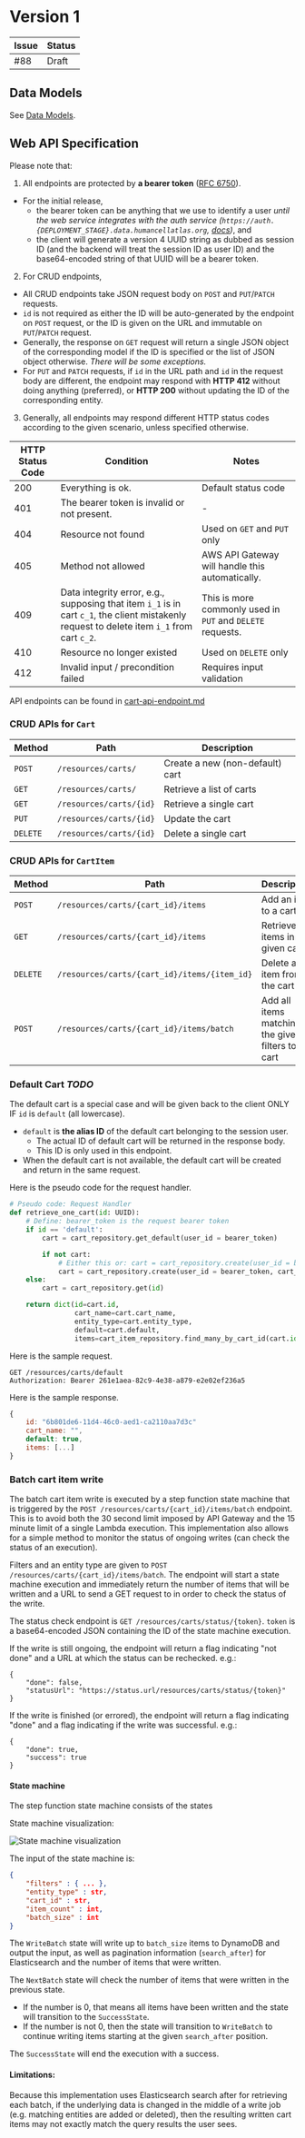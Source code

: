 # Version 1

| Issue | Status |
| ----- | ------ |
| #88   | Draft  |

## Data Models

See [Data Models](cart-api-models.md).

## Web API Specification

Please note that:
1. All endpoints are protected by **a bearer token** ([RFC 6750](https://tools.ietf.org/html/rfc6750)).
  * For the initial release,
    * the bearer token can be anything that we use to identify a user *until the web service integrates with the auth service (`https://auth.{DEPLOYMENT_STAGE}.data.humancellatlas.org`, [docs](https://allspark.dev.data.humancellatlas.org/dcp-ops/docs/wikis/Security/Authentication%20and%20Authorization/Setting%20up%20DCP%20Auth))*, and
    * the client will generate a version 4 UUID string as dubbed as session ID (and the backend will treat the session ID as user ID) and the base64-encoded string of that UUID will be a bearer token.

2. For CRUD endpoints,
  * All CRUD endpoints take JSON request body on `POST` and `PUT`/`PATCH` requests.
  * `id` is not required as either the ID will be auto-generated by the endpoint on `POST` request, or the ID is given on the URL and immutable on `PUT`/`PATCH` request.
  * Generally, the response on `GET` request will return a single JSON object of the corresponding model if the ID is specified or the list of JSON object otherwise. *There will be some exceptions.*
  * For `PUT` and `PATCH` requests, if `id` in the URL path and `id` in the request body are different, the endpoint may respond with **HTTP 412** without doing anything (preferred), or **HTTP 200** without updating the ID of the corresponding entity.

3. Generally, all endpoints may respond different HTTP status codes according to the given scenario, unless specified otherwise.

| HTTP Status Code | Condition | Notes |
| --- | --- | --- |
| 200 | Everything is ok. | Default status code |
| 401 | The bearer token is invalid or not present. | - |
| 404 | Resource not found | Used on `GET` and `PUT` only |
| 405 | Method not allowed | AWS API Gateway will handle this automatically. |
| 409 | Data integrity error, e.g., supposing that item `i_1` is in cart `c_1`, the client mistakenly request to delete item `i_1` from cart `c_2`. | This is more commonly used in `PUT` and `DELETE` requests. |
| 410 | Resource no longer existed | Used on `DELETE` only |
| 412 | Invalid input / precondition failed | Requires input validation |

API endpoints can be found in [cart-api-endpoint.md](cart-api-endpoints.md)

### CRUD APIs for `Cart`

| Method | Path | Description |
| --- | --- | --- |
| `POST` | `/resources/carts/` | Create a new (non-default) cart |
| `GET` | `/resources/carts/` | Retrieve a list of carts |
| `GET` | `/resources/carts/{id}` | Retrieve a single cart |
| `PUT` | `/resources/carts/{id}` | Update the cart |
| `DELETE` | `/resources/carts/{id}` | Delete a single cart |

### CRUD APIs for `CartItem`

| Method | Path | Description |
| --- | --- | --- |
| `POST` | `/resources/carts/{cart_id}/items` | Add an item to a cart |
| `GET` | `/resources/carts/{cart_id}/items` | Retrieve all items in the given cart |
| `DELETE` | `/resources/carts/{cart_id}/items/{item_id}` | Delete an item from the cart |
| `POST` | `/resources/carts/{cart_id}/items/batch` | Add all items matching the given filters to a cart |

### Default Cart *TODO*

The default cart is a special case and will be given back to the client ONLY IF `id` is `default` (all lowercase).

* `default` is **the alias ID** of the default cart belonging to the session user.
  * The actual ID of default cart will be returned in the response body.
  * This ID is only used in this endpoint.
* When the default cart is not available, the default cart will be created and return in the same request.

Here is the pseudo code for the request handler.

```python
# Pseudo code: Request Handler
def retrieve_one_cart(id: UUID):
    # Define: bearer_token is the request bearer token
    if id == 'default':
        cart = cart_repository.get_default(user_id = bearer_token)

        if not cart:
            # Either this or: cart = cart_repository.create(user_id = bearer_token, cart_name = '')
            cart = cart_repository.create(user_id = bearer_token, cart_name = '', default = True)
    else:
        cart = cart_repository.get(id)

    return dict(id=cart.id,
                cart_name=cart.cart_name,
                entity_type=cart.entity_type,
                default=cart.default,
                items=cart_item_repository.find_many_by_cart_id(cart.id))
```

Here is the sample request.

```
GET /resources/carts/default
Authorization: Bearer 261e1aea-82c9-4e38-a879-e2e02ef236a5
```

Here is the sample response.

```javascript
{
    id: "6b801de6-11d4-46c0-aed1-ca2110aa7d3c"
    cart_name: "",
    default: true,
    items: [...]
}
```

### Batch cart item write

The batch cart item write is executed by a step function state machine that is triggered by the 
`POST /resources/carts/{cart_id}/items/batch` endpoint.  This is to avoid both the 30 second limit
imposed by API Gateway and the 15 minute limit of a single Lambda execution.  This implementation
also allows for a simple method to monitor the status of ongoing writes (can check the status of an execution).

Filters and an entity type are given to `POST /resources/carts/{cart_id}/items/batch`.
The endpoint will start a state machine execution and immediately return the number
of items that will be written and a URL to send a GET request to in order to check the
status of the write.

The status check endpoint is `GET /resources/carts/status/{token}`.
`token` is a base64-encoded JSON containing the ID of the state machine execution.

If the write is still ongoing, the endpoint will return a flag indicating "not done" and
a URL at which the status can be rechecked.  e.g.:
```
{
    "done": false,
    "statusUrl": "https://status.url/resources/carts/status/{token}"
}
```

If the write is finished (or errored), the endpoint will return a flag indicating "done" 
and a flag indicating if the write was successful.  e.g.: 
```
{
    "done": true,
    "success": true
}
```  

#### State machine

The step function state machine consists of the states

State machine visualization:

![State machine visualization](state_machine.png)

The input of the state machine is:

```json
{
    "filters" : { ... },
    "entity_type" : str,
    "cart_id" : str,
    "item_count" : int,
    "batch_size" : int
}
```

The `WriteBatch` state will write up to `batch_size` items to DynamoDB and output the input, 
as well as pagination information (`search_after`) for Elasticsearch and the number of items 
that were written.

The `NextBatch` state will check the number of items that were written in the previous state.
- If the number is 0, that means all items have been written and the state will transition to
the `SuccessState`.
- If the number is not 0, then the state will transition to `WriteBatch` to continue writing
items starting at the given `search_after` position.

The `SuccessState` will end the execution with a success.

#### Limitations:

Because this implementation uses Elasticsearch search after for retrieving each batch, 
if the underlying data is changed in the middle of a write job (e.g. matching entities 
are added or deleted), then the resulting written cart items may not exactly match
the query results the user sees.

